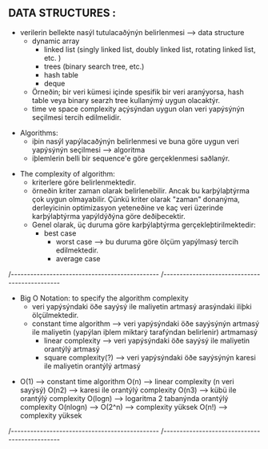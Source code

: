

## DATA STRUCTURES :

- verilerin bellekte nasýl tutulacaðýnýn belirlenmesi --> data structure 
  - dynamic array
	- linked list (singly linked list, doubly linked list, rotating linked list, etc. )
	- trees (binary search tree, etc.)
	- hash table
	- deque
  - Örneðin; bir veri kümesi içinde spesifik bir veri aranýyorsa, hash table veya binary searzh tree kullanýmý uygun olacaktýr. 
  - time ve space complexity açýsýndan uygun olan veri yapýsýnýn seçilmesi tercih edilmelidir.
  
* Algorithms: 
  - iþin nasýl yapýlacaðýnýn belirlenmesi ve buna göre uygun veri yapýsýnýn seçilmesi --> algoritma 
  - iþlemlerin belli bir sequence'e göre gerçeklenmesi saðlanýr. 

- The complexity of algorithm:
  - kriterlere göre belirlenmektedir. 
  - örneðin kriter zaman olarak belirlenebilir. Ancak bu karþýlaþtýrma çok uygun olmayabilir. Çünkü kriter olarak "zaman" donanýma, derleyicinin optimizasyon yeteneðine ve kaç veri üzerinde karþýlaþtýrma yapýldýðýna göre deðiþecektir. 
  - Genel olarak, üç duruma göre karþýlaþtýrma gerçekleþtirilmektedir: 
    - best case
	  - worst case  --> bu duruma göre ölçüm yapýlmasý tercih edilmektedir. 
	  - average case


/----------------------------------------------
/----------------------------------------------

- Big O Notation: to specify the algorithm complexity
  - veri yapýsýndaki öðe sayýsý ile maliyetin artmasý arasýndaki iliþki ölçülmektedir. 
  - constant time algorithm --> veri yapýsýndaki öðe sayýsýnýn artmasý ile maliyetin (yapýlan iþlem miktarý tarafýndan belirlenir) artmamasý
	- linear complexity --> veri yapýsýndaki öðe sayýsý ile maliyetin orantýlý artmasý
	- square complexity(?) --> veri yapýsýndaki öðe sayýsýnýn karesi ile maliyetin orantýlý artmasý
      
* O(1) --> constant time algorithm 
  O(n) --> linear complexity (n veri sayýsý)
  O(n2) --> karesi ile orantýlý complexity 
  O(n3) --> kübü ile orantýlý complexity 
  O(logn) --> logaritma 2 tabanýnda orantýlý complexity
  O(nlogn) --> 
  O(2^n) --> complexity yüksek
  O(n!)  --> complexity yüksek

/----------------------------------------------
/----------------------------------------------



